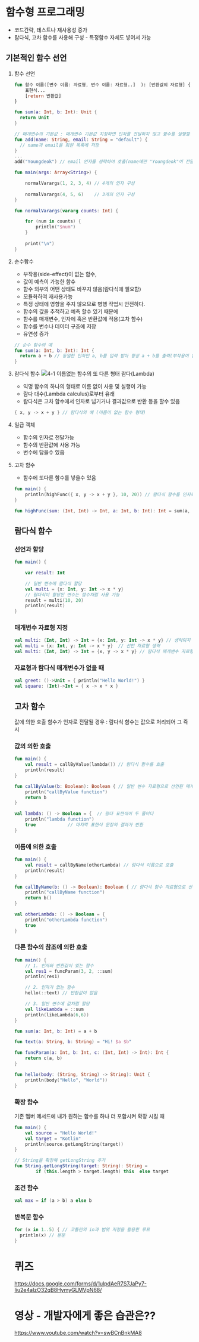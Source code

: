 # 함수형 프로그래밍
   * 코드간략, 테스트나 재사용성 증가
   * 람다식, 고차 함수를 사용해 구성 - 특정함수 자체도 넣어서 가능
    
## 기본적인 함수 선언
 1. 함수 선언
    ```Kotlin
    fun 함수 이름([변수 이름: 자료형, 변수 이름: 자료형..]  ): [반환값의 자료형] { 
        표현식...
        [return 반환값] 
    }
    ```
    
    ```Kotlin
    fun sum(a: Int, b: Int): Unit {
      return Unit
    }
    ```
    
    ```Kotlin
    // 매개변수의 기본값 : 매개변수 기본값 지정하면 인자를 전달하지 않고 함수를 실행할 수 있음
    fun add(name: String, email: String = "default") {
      // name과 email을 회원 목록에 저장
    } 
    ...
    add("Youngdeok") // email 인자를 생략하여 호출(name에만 "Youngdeok"이 전달됨)
    ```
    ```Kotlin
    fun main(args: Array<String>) {
    
        normalVarargs(1, 2, 3, 4) // 4개의 인자 구성
        
        normalVarargs(4, 5, 6)    // 3개의 인자 구성
    }

    fun normalVarargs(vararg counts: Int) {
    
        for (num in counts) {
            println("$num")
        }
        
        print("\n")
    }
    ```
    
    
 2. 순수함수 
      - 부작용(side-effect)이 없는 함수, 
      - 값이 예측이 가능한 함수
      - 함수 외부의 어떤 상태도 바꾸지 않음(람다식에 필요함)
      - 모듈화하여 재사용가능
      - 특정 상태에 영향을 주지 않으므로 병행 작업시 안전하다.
      - 함수의 값을 추적하고 예측 할수 있기 때문에
      - 함수를 매개변수, 인자에 혹은 반환값에 적용(고차 함수)
      - 함수를 변수나 데이터 구조에 저장
      - 유연성 증가

    ```Kotlin
    // 순수 함수의 예
    fun sum(a: Int, b: Int): Int {
      return a + b // 동일한 인자인 a, b를 입력 받아 항상 a + b를 출력(부작용이 없음)
    }
    ```
 3. 람다식 함수
  ![4-1 이름없는 함수의 또 다른 형태 람다(Lambda)](https://user-images.githubusercontent.com/66652964/135038951-cd96955e-01bb-4667-b4c9-356844e3e57b.jpg)

       - 익명 함수의 하나의 형태로 이름 없이 사용 및 실행이 가능
       - 람다 대수(Lambda calculus)로부터 유래
       - 람다식은 고차 함수에서 인자로 넘기거나 결과값으로 반환 등을 할수 있음
       
    ```Kotlin
    { x, y -> x + y } // 람다식의 예 (이름이 없는 함수 형태)
    ```
    
 4. 일급 객체 
       - 함수의 인자로 전달가능
       - 함수의 반환값에 사용 가능
       - 변수에 담을수 있음
        
 5. 고차 함수
       - 함수에 또다른 함수를 넣을수 있음
       
    ```Kotlin
    fun main() {
        println(highFunc({ x, y -> x + y }, 10, 20)) // 람다식 함수를 인자로 넘김
    }

    fun highFunc(sum: (Int, Int) -> Int, a: Int, b: Int): Int = sum(a, b) // sum 매개변수는 함수  
    ```

    ## 람다식 함수
    ### 선언과 할당

    ```Kotlin
    fun main() {

        var result: Int

        // 일반 변수에 람다식 할당
        val multi = {x: Int, y: Int -> x * y}
        // 람다식이 할당된 변수는 함수처럼 사용 가능
        result = multi(10, 20)
        println(result)
    }
    ```
    ### 매개변수 자료형 지정
    ```Kotlin
    val multi: (Int, Int) -> Int = {x: Int, y: Int -> x * y} // 생략되지 않은 전체 표현
    val multi = {x: Int, y: Int -> x * y}  // 선언 자료형 생략
    val multi: (Int, Int) -> Int = {x, y -> x * y} // 람다식 매개변수 자료형의 생략
    ```
    ### 자료형과 람다식 매개변수가 없을 때
    ```Kotlin
    val greet: ()->Unit = { println("Hello World!") }
    val square: (Int)->Int = { x -> x * x }
    ```
    ## 고차 함수
    값에 의한 호출
    함수가 인자로 전달될 경우 : 람다식 함수는 값으로 처리되어 그 즉시 
    ### 값의 의한 호출
    ```Kotlin
    fun main() {
        val result = callByValue(lambda()) // 람다식 함수를 호출
        println(result)
    }

    fun callByValue(b: Boolean): Boolean { // 일반 변수 자료형으로 선언된 매개변수
        println("callByValue function")
        return b
    }

    val lambda: () -> Boolean = {  // 람다 표현식이 두 줄이다
        println("lambda function")
        true 		    // 마지막 표현식 문장의 결과가 반환
    }
    ```
    ### 이름에 의한 호출
    ```Kotlin
    fun main() {
        val result = callByName(otherLambda) // 람다식 이름으로 호출
        println(result)
    }

    fun callByName(b: () -> Boolean): Boolean { // 람다식 함수 자료형으로 선언된 매개변수
        println("callByName function")
        return b()
    }

    val otherLambda: () -> Boolean = {
        println("otherLambda function")
        true
    }
    ```
    ### 다른 함수의 참조에 의한 호출 
    ```Kotlin
    fun main() {
        // 1. 인자와 반환값이 있는 함수
        val res1 = funcParam(3, 2, ::sum)
        println(res1)

        // 2. 인자가 없는 함수
        hello(::text) // 반환값이 없음

        // 3. 일반 변수에 값처럼 할당
        val likeLambda = ::sum
        println(likeLambda(6,6))
    }

    fun sum(a: Int, b: Int) = a + b

    fun text(a: String, b: String) = "Hi! $a $b"

    fun funcParam(a: Int, b: Int, c: (Int, Int) -> Int): Int {
        return c(a, b)
    }

    fun hello(body: (String, String) -> String): Unit {
        println(body("Hello", "World"))
    }
    ```
    ### 확장 함수
    기존 멤버 메서드에 내가 원하는 함수를 하나 더 포함시켜 확장 시킬 때
    ```Kotlin
    fun main() {
        val source = "Hello World!"
        val target = "Kotlin"
        println(source.getLongString(target))
    }

    // String을 확장해 getLongString 추가
    fun String.getLongString(target: String): String =
            if (this.length > target.length) this  else target
    ```
    ### 조건 함수
    
    ```Kotlin
    val max = if (a > b) a else b
    ```
    ### 반복문 함수
    ```Kotlin
    for (x in 1..5) { // 코틀린의 in과 범위 지정을 활용한 루프
      println(x) // 본문
    }
    ```
    # 퀴즈
    https://docs.google.com/forms/d/1ulpdAeR7S7JaPy7-Iiu2e4aIzO32qB8HymyGLMVpN68/
    
    # 영상 - 개발자에게 좋은 습관은??
    https://www.youtube.com/watch?v=swBCnBnkMA8

    
